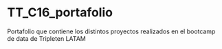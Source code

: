 # TT_C16_portafolio
Portafolio que contiene los distintos proyectos realizados en el bootcamp de data de Tripleten LATAM
